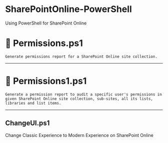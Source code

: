 # SharePointOnline-PowerShell
Using PowerShell for SharePoint Online

# 🔐 Permissions.ps1
`Generate permissions report for a SharePoint Online site collection.`
***
# 🔐 Permissions1.ps1
` Generate a permission report to audit a specific user's permissions in given SharePoint Online site collection, sub-sites, all its lists, libraries and list items. `
***
## ChangeUI.ps1
Change Classic Experience to Modern Experience on SharePoint Online

